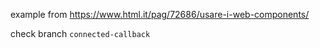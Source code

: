 example from https://www.html.it/pag/72686/usare-i-web-components/

check branch `connected-callback`
